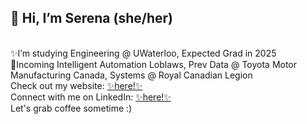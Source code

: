 <h2><b>👋 Hi, I’m Serena (she/her)</b></h2>
<br>
✨I’m studying Engineering @ UWaterloo, Expected Grad in 2025
<br>
🚗Incoming Intelligent Automation Loblaws, Prev Data @ Toyota Motor Manufacturing Canada, Systems @ Royal Canadian Legion
<br>
Check out my website: <a href="https://serenapang.com"> ✨here!✨</a>
<br>
Connect with me on LinkedIn: <a href="www.linkedin.com/in/serenapang"> ✨here!✨</a>
<br>
Let's grab coffee sometime :)
